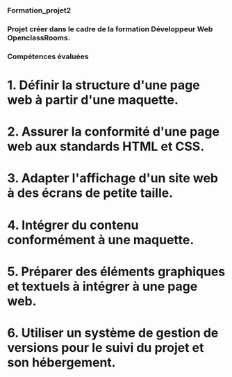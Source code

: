 ### Formation_projet2 ###
### Projet créer dans le cadre de la formation Développeur Web OpenclassRooms. ###

### Compétences évaluées ###
# 1. Définir la structure d'une page web à partir d'une maquette.
# 2. Assurer la conformité d'une page web aux standards HTML et CSS. 
# 3. Adapter l'affichage d'un site web à des écrans de petite taille.
# 4. Intégrer du contenu conformément à une maquette.
# 5. Préparer des éléments graphiques et textuels à intégrer à une page web.
# 6. Utiliser un système de gestion de versions pour le suivi du projet et son hébergement.
